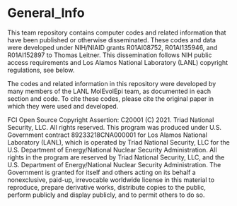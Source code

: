 # General_Info

This team repository contains computer codes and related information that have been published or otherwise disseminated. These codes and data were developed under NIH/NIAID grants R01AI08752, R01AI135946, and R01AI152897 to Thomas Leitner. This dissemination follows NIH public access requirements and Los Alamos National Laboratory (LANL) copyright regulations, see below. 

The codes and related information in this repository were developed by many members of the LANL MolEvolEpi team, as documented in each section and code. To cite  these codes, please cite the original paper in which they were used and developed. 

FCI Open Source Copyright Assertion: C20001
(C) 2021. Triad National Security, LLC. All rights reserved. This program was produced under U.S. Government contract 89233218CNA000001 for Los Alamos National Laboratory (LANL), which is operated by Triad National Security, LLC for the U.S. Department of Energy/National Nuclear Security Administration. All rights in the program are reserved by Triad National Security, LLC, and the U.S. Department of Energy/National Nuclear Security Administration. The Government is granted for itself and others acting on its behalf a nonexclusive, paid-up, irrevocable worldwide license in this material to reproduce, prepare derivative works, distribute copies to the public, perform publicly and display publicly, and to permit others to do so.
